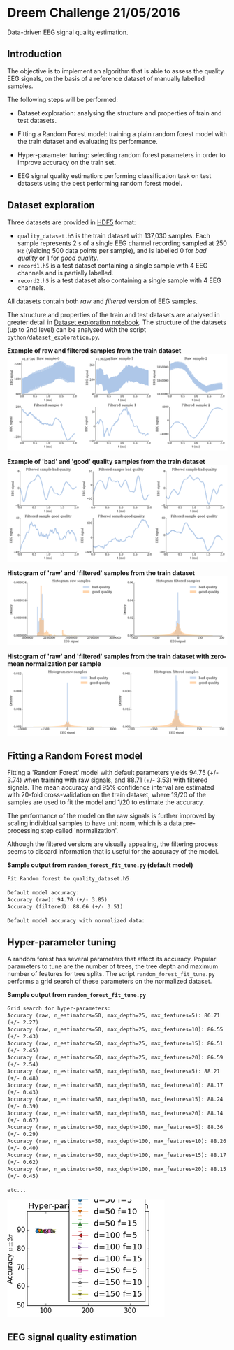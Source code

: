 # Dreem Challenge 21/05/2016

Data-driven EEG signal quality estimation.


## Introduction

The objective is to implement an algorithm that is able to assess the quality EEG signals, on the basis of a reference dataset of manually labelled samples.

The following steps will be performed:

* Dataset exploration: analysing the structure and properties of train and test datasets.

* Fitting a Random Forest model: training a plain random forest model with the train dataset and evaluating its performance.

* Hyper-parameter tuning: selecting random forest parameters in order to improve accuracy on the train set.

* EEG signal quality estimation: performing classification task on test datasets using the best performing random forest model.


## Dataset exploration

Three datasets are provided in [HDF5](https://en.wikipedia.org/wiki/Hierarchical_Data_Format) format: 
* `quality_dataset.h5` is the train dataset with 137,030 samples. Each sample represents 2 `s` of a single EEG channel recording sampled at 250 `Hz` (yielding 500 data points per sample), and is labelled 0 for *bad quality* or 1 for *good quality*.
* `record1.h5` is a test dataset containing a single sample with 4 EEG channels and is partially labelled.
* `record2.h5` is a test dataset also containing a single sample with 4 EEG channels.

All datasets contain both *raw* and *filtered* version of EEG samples.

The structure and properties of the train and test datasets are analysed in greater detail in [Dataset exploration notebook](notebooks/dataset_exploration.ipynb).
The structure of the datasets (up to 2nd level) can be analysed with the script `python/dataset_exploration.py`.

**Example of raw and filtered samples from the train dataset**
![Grid Search](images/samples.png)

**Example of 'bad' and 'good' quality samples from the train dataset**
![Grid Search](images/samples_label.png)

**Histogram of 'raw' and 'filtered' samples from the train dataset**
![Grid Search](images/samples_hist.png)

**Histogram of 'raw' and 'filtered' samples from the train dataset with zero-mean normalization per sample**
![Grid Search](images/samples_hist_norm.png)

## Fitting a Random Forest model
Fitting a 'Random Forest' model with default parameters yields 94.75 (+/- 3.74) when training with raw signals,
and 88.71 (+/- 3.53) with filtered signals. The mean accuracy and 95% confidence interval are estimated with 20-fold cross-validation on the train dataset,
where 19/20 of the samples are used to fit the model and 1/20 to estimate the accuracy.

The performance of the model on the raw signals is further improved by scaling individual samples to have unit norm,
 which is a data pre-processing step called 'normalization'.

Although the filtered versions are visually appealing, the filtering process seems to discard information that is useful for the accuracy of the model.

**Sample output from `random_forest_fit_tune.py` (default model)**
```
Fit Random forest to quality_dataset.h5

Default model accuracy:
Accuracy (raw): 94.70 (+/- 3.85)
Accuracy (filtered): 88.66 (+/- 3.51)

Default model accuracy with normalized data:
```

## Hyper-parameter tuning
A random forest has several parameters that affect its accuracy. Popular parameters to tune are the number of trees,
the tree depth and maximum number of features for tree splits.
The script `random_forest_fit_tune.py` performs a grid search of these parameters on the normalized dataset.

**Sample output from `random_forest_fit_tune.py`**
```
Grid search for hyper-parameters:
Accuracy (raw, n_estimators=50, max_depth=25, max_features=5): 86.71 (+/- 2.27)
Accuracy (raw, n_estimators=50, max_depth=25, max_features=10): 86.55 (+/- 2.43)
Accuracy (raw, n_estimators=50, max_depth=25, max_features=15): 86.51 (+/- 2.45)
Accuracy (raw, n_estimators=50, max_depth=25, max_features=20): 86.59 (+/- 2.54)
Accuracy (raw, n_estimators=50, max_depth=50, max_features=5): 88.21 (+/- 0.48)
Accuracy (raw, n_estimators=50, max_depth=50, max_features=10): 88.17 (+/- 0.43)
Accuracy (raw, n_estimators=50, max_depth=50, max_features=15): 88.24 (+/- 0.39)
Accuracy (raw, n_estimators=50, max_depth=50, max_features=20): 88.14 (+/- 0.67)
Accuracy (raw, n_estimators=50, max_depth=100, max_features=5): 88.36 (+/- 0.29)
Accuracy (raw, n_estimators=50, max_depth=100, max_features=10): 88.26 (+/- 0.40)
Accuracy (raw, n_estimators=50, max_depth=100, max_features=15): 88.17 (+/- 0.62)
Accuracy (raw, n_estimators=50, max_depth=100, max_features=20): 88.15 (+/- 0.45)

etc...
```

![Grid Search](images/grid_search.png)

## EEG signal quality estimation

